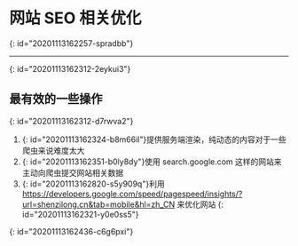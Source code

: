 # 网站 SEO 相关优化
{: id="20201113162257-spradbb"}

---

{: id="20201113162312-2eykui3"}

## 最有效的一些操作
{: id="20201113162312-d7rwva2"}

1. {: id="20201113162324-b8m66il"}提供服务端渲染，纯动态的内容对于一些爬虫来说难度太大
2. {: id="20201113162351-b0ly8dy"}使用 search.google.com 这样的网站来主动向爬虫提交网站相关数据
3. {: id="20201113162820-s5y909q"}利用 https://developers.google.com/speed/pagespeed/insights/?url=shenzilong.cn&tab=mobile&hl=zh_CN 来优化网站
{: id="20201113162321-y0e0ss5"}

{: id="20201113162436-c6g6pxi"}

